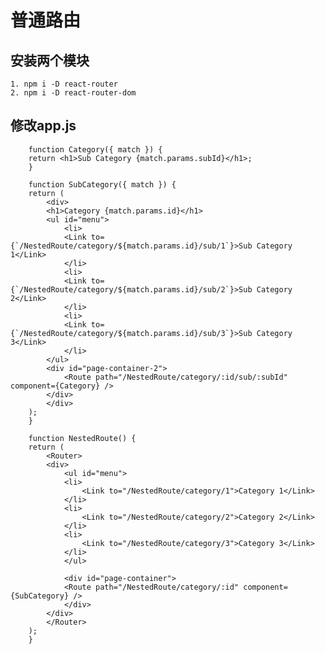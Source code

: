 # 普通路由

## 安装两个模块
    1. npm i -D react-router
    2. npm i -D react-router-dom

## 修改app.js

        function Category({ match }) {
        return <h1>Sub Category {match.params.subId}</h1>;
        }

        function SubCategory({ match }) {
        return (
            <div>
            <h1>Category {match.params.id}</h1>
            <ul id="menu">
                <li>
                <Link to={`/NestedRoute/category/${match.params.id}/sub/1`}>Sub Category 1</Link>
                </li>
                <li>
                <Link to={`/NestedRoute/category/${match.params.id}/sub/2`}>Sub Category 2</Link>
                </li>
                <li>
                <Link to={`/NestedRoute/category/${match.params.id}/sub/3`}>Sub Category 3</Link>
                </li>
            </ul>
            <div id="page-container-2">
                <Route path="/NestedRoute/category/:id/sub/:subId" component={Category} />
            </div>
            </div>
        );
        }

        function NestedRoute() {
        return (
            <Router>
            <div>
                <ul id="menu">
                <li>
                    <Link to="/NestedRoute/category/1">Category 1</Link>
                </li>
                <li>
                    <Link to="/NestedRoute/category/2">Category 2</Link>
                </li>
                <li>
                    <Link to="/NestedRoute/category/3">Category 3</Link>
                </li>
                </ul>

                <div id="page-container">
                <Route path="/NestedRoute/category/:id" component={SubCategory} />
                </div>
            </div>
            </Router>
        );
        }